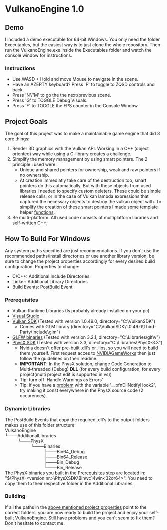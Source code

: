 
# VulkanoEngine 1.0
## Demo
I included a demo executable for 64-bit Windows. You only need the folder Executables, but the easiest way is to just clone the whole repository.
Then run the VulkanoEngine.exe inside the Executables folder and watch the console window for instructions.
### Instructions
* Use WASD + Hold and move Mouse to navigate in the scene.
* Have an AZERTY keyboard? Press 'P' to toggle to ZQSD controls and back.
* Press 'N'/'M' to go the the next/previous scene.
* Press 'G\' to TOGGLE Debug Visuals.
* Press \'F\' to TOGGLE the FPS counter in the Console Window.

## Project Goals
The goal of this project was to make a maintainable game engine that did 3 core things:
1. Render 3D graphics with the Vulkan API.
	Working in a C++ (object oriented) way while using a C-library creates a challenge.
2. Simplify the memory management by using smart pointers.
	The 2 principle i used were: 
	* Unique  and shared pointers for ownership, weak and raw pointers if no ownership.
	* At creation immediatly take care of the destruction too, smart pointers do this automatically. But with these objects from used libraries i needed to specify custom deleters. These could be simple release calls, or in the case of Vulkan  lambda expressions that captured the necessary objects to destroy the vulkan object with. To simplify the creation of these smart pointers I made some template helper [functions](VulkanoEngine/HandleUtilities.h).
3. Be multi-platform.
	All used code consists of multiplatform libraries and self-written C++;

## How To Build For Windows
Any system paths specified are just recommendations.
If you don't use the recommended paths/install directories or use another library version, be sure to change the project properties accordingly for every desired build configuration. Properties to change:
* C/C++: Additional Include Directories
* Linker: Additional Library Directories
* Build Events: PostBuild Event

### Prerequisites
* Vulkan Runtime Libraries (Is probably already installed on your pc)
* [Visual Studio](https://visualstudio.microsoft.com/downloads/)
* [Vulkan SDK](https://vulkan.lunarg.com/sdk/home#windows) (Tested with version 1.0.49.0, directory="C:\VulkanSDK")
  * Comes with GLM library (directory="C:\VulkanSDK\1.0.49.0\Third-Party\Include\glm")
* [GLFW binaries](http://www.glfw.org/) (Tested with version 3.2.1, directory="C:\Libraries\glfw")
* [PhysX SDK](https://developer.nvidia.com/physx-sdk) (Tested with version 3.3, directory="C:\Libraries\PhysX-3.3")
  * Nvidia doesn't offer pre-built .dll's or .libs, so you will need to build them yourself. First request acces to [NVIDIAGameWorks](https://developer.nvidia.com/what-is-gameworks) then just follow the guidelines on their readme.
  * __IMPORTANT__: In the PhysX solution, change Code Generation to Multi-threaded (Debug) **DLL** (for every build configuration, for every project(multi project edit is supported in vs))
  * Tip: turn off 'Handle Warnings as Errors'
  * Tip: if you have a [problem](https://devtalk.nvidia.com/default/topic/977012/problems-when-building-physx-3-3-in-visual-studio-2015/) with the variable '\_\_pfnDliNotifyHook2', try making it const everywhere in the PhysX source code (2 occurences).
  
### Dynamic Libraries
The PostBuild Events that copy the required .dll's to the output folders makes use of this folder structure:  
VulkanoEngine  
└───AdditionalLibraries  
&emsp;&emsp;&emsp;└───PhysX  
&emsp;&emsp;&emsp;&emsp;&emsp;&emsp;└───Binaries  
&emsp;&emsp;&emsp;&emsp;&emsp;&emsp;&emsp;&emsp;&emsp;├───Bin64_Debug  
&emsp;&emsp;&emsp;&emsp;&emsp;&emsp;&emsp;&emsp;&emsp;├───Bin64_Release  
&emsp;&emsp;&emsp;&emsp;&emsp;&emsp;&emsp;&emsp;&emsp;├───Bin_Debug  
&emsp;&emsp;&emsp;&emsp;&emsp;&emsp;&emsp;&emsp;&emsp;└───Bin_Release  
The PhysX binaries you built in the [Prerequisites](#prerequisites) step are located in:
"$\PhysX-\<version nr.>\PhysXSDK\Bin\vc14win<32or64>". You need to copy them to their respective folder in the Additional Libraries.

### Building
If all the paths in the [above mentioned project properties](#how-to-build-for-windows) point to the correct folders, you are now ready to build the project and enjoy your self-built VulkanoEngine.
Still have problems and you can't seem to fix them? Don't hesitate to contact me.
